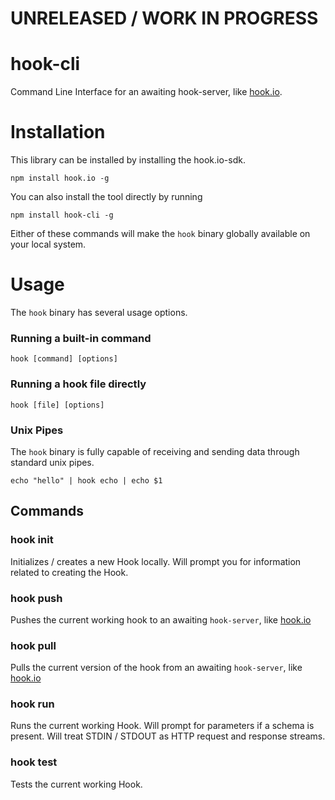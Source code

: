 # UNRELEASED / WORK IN PROGRESS

# hook-cli

Command Line Interface for an awaiting hook-server, like [hook.io](http://hook.io).

# Installation

This library can be installed by installing the hook.io-sdk.

    npm install hook.io -g
    
You can also install the tool directly by running

    npm install hook-cli -g
    
Either of these commands will make the `hook` binary globally available on your local system.


# Usage

The `hook` binary has several usage options.

### Running a built-in command

    hook [command] [options]

### Running a hook file directly
    
    hook [file] [options]

### Unix Pipes

The `hook` binary is fully capable of receiving and sending data through standard unix pipes.

    echo "hello" | hook echo | echo $1

## Commands

### hook init

Initializes / creates a new Hook locally. Will prompt you for information related to creating the Hook.

### hook push

Pushes the current working hook to an awaiting `hook-server`, like [hook.io](http://hook.io)

### hook pull

Pulls the current version of the hook from an awaiting `hook-server`, like [hook.io](http://hook.io)

### hook run

Runs the current working Hook. Will prompt for parameters if a schema is present. Will treat STDIN / STDOUT as HTTP request and response streams.

### hook test

Tests the current working Hook.